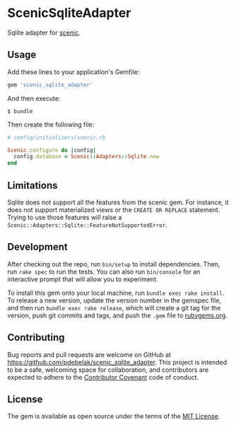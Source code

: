 # ScenicSqliteAdapter

Sqlite adapter for [scenic](https://github.com/thoughtbot/scenic).

## Usage

Add these lines to your application's Gemfile:

```ruby
gem 'scenic_sqlite_adapter'
```

And then execute:

    $ bundle

Then create the following file:

```ruby
# config/initializers/scenic.rb

Scenic.configure do |config|
  config.database = Scenic::Adapters::Sqlite.new
end
```

## Limitations

Sqlite does not support all the features from the scenic gem. For instance, it
does not support materialized views or the `CREATE OR REPLACE` statement. Trying
to use those features will raise a
`Scenic::Adapters::Sqlite::FeatureNotSupportedError`.

## Development

After checking out the repo, run `bin/setup` to install dependencies. Then, run `rake spec` to run the tests. You can also run `bin/console` for an interactive prompt that will allow you to experiment.

To install this gem onto your local machine, run `bundle exec rake install`. To release a new version, update the version number in the gemspec file, and then run `bundle exec rake release`, which will create a git tag for the version, push git commits and tags, and push the `.gem` file to [rubygems.org](https://rubygems.org).

## Contributing

Bug reports and pull requests are welcome on GitHub at https://github.com/pdebelak/scenic_sqlite_adapter. This project is intended to be a safe, welcoming space for collaboration, and contributors are expected to adhere to the [Contributor Covenant](http://contributor-covenant.org) code of conduct.

## License

The gem is available as open source under the terms of the [MIT License](http://opensource.org/licenses/MIT).
